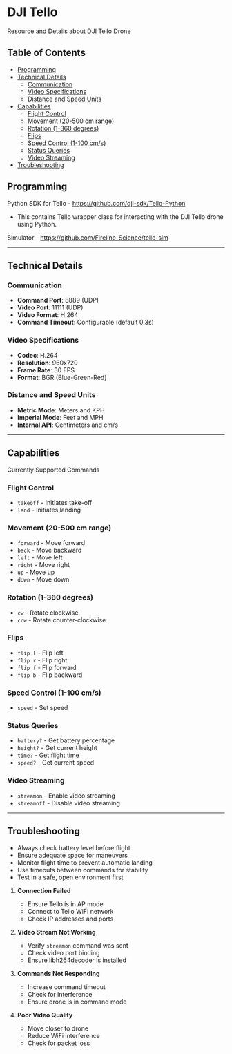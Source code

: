 # DJI Tello

Resource and Details about DJI Tello Drone

## Table of Contents

- [Programming](#programming)
- [Technical Details](#technical-details)
  - [Communication](#communication)
  - [Video Specifications](#video-specifications)
  - [Distance and Speed Units](#distance-and-speed-units)
- [Capabilities](#capabilities)
  - [Flight Control](#flight-control)
  - [Movement (20-500 cm range)](#movement-20-500-cm-range)
  - [Rotation (1-360 degrees)](#rotation-1-360-degrees)
  - [Flips](#flips)
  - [Speed Control (1-100 cm/s)](#speed-control-1-100-cms)
  - [Status Queries](#status-queries)
  - [Video Streaming](#video-streaming)
- [Troubleshooting](#troubleshooting)

## Programming

Python SDK for Tello - https://github.com/dji-sdk/Tello-Python

- This contains Tello wrapper class for interacting with the DJI Tello drone using Python.

Simulator - https://github.com/Fireline-Science/tello_sim

---

## Technical Details

### Communication

- **Command Port**: 8889 (UDP)
- **Video Port**: 11111 (UDP)
- **Video Format**: H.264
- **Command Timeout**: Configurable (default 0.3s)

### Video Specifications

- **Codec**: H.264
- **Resolution**: 960x720
- **Frame Rate**: 30 FPS
- **Format**: BGR (Blue-Green-Red)

### Distance and Speed Units

- **Metric Mode**: Meters and KPH
- **Imperial Mode**: Feet and MPH
- **Internal API**: Centimeters and cm/s

---

## Capabilities

Currently Supported Commands

### Flight Control

- `takeoff` - Initiates take-off
- `land` - Initiates landing

### Movement (20-500 cm range)

- `forward` - Move forward
- `back` - Move backward
- `left` - Move left
- `right` - Move right
- `up` - Move up
- `down` - Move down

### Rotation (1-360 degrees)

- `cw` - Rotate clockwise
- `ccw` - Rotate counter-clockwise

### Flips

- `flip l` - Flip left
- `flip r` - Flip right
- `flip f` - Flip forward
- `flip b` - Flip backward

### Speed Control (1-100 cm/s)

- `speed` - Set speed

### Status Queries

- `battery?` - Get battery percentage
- `height?` - Get current height
- `time?` - Get flight time
- `speed?` - Get current speed

### Video Streaming

- `streamon` - Enable video streaming
- `streamoff` - Disable video streaming

---

## Troubleshooting

- Always check battery level before flight
- Ensure adequate space for maneuvers
- Monitor flight time to prevent automatic landing
- Use timeouts between commands for stability
- Test in a safe, open environment first

1. **Connection Failed**

   - Ensure Tello is in AP mode
   - Connect to Tello WiFi network
   - Check IP addresses and ports

2. **Video Stream Not Working**

   - Verify `streamon` command was sent
   - Check video port binding
   - Ensure libh264decoder is installed

3. **Commands Not Responding**

   - Increase command timeout
   - Check for interference
   - Ensure drone is in command mode

4. **Poor Video Quality**
   - Move closer to drone
   - Reduce WiFi interference
   - Check for packet loss
